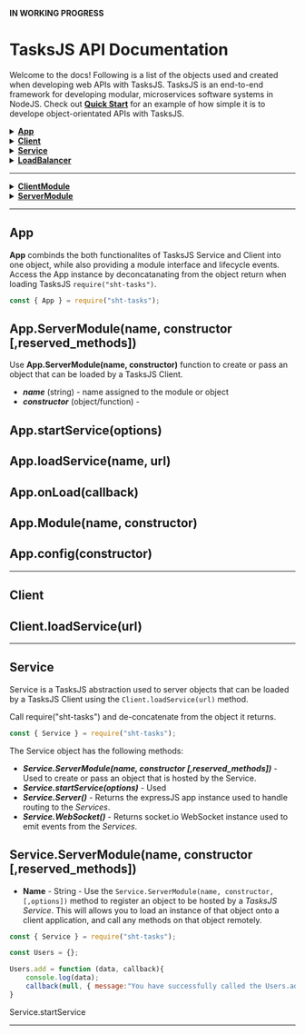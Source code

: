    **IN WORKING PROGRESS**

# TasksJS API Documentation

Welcome to the docs! Following is a list of the objects used and created when developing web APIs with TasksJS. TasksJS is an end-to-end framework for developing modular, microservices software systems in NodeJS. Check out [**Quick Start**](https://github.com/Odion100/TasksJS#quick-start) for an example of how simple it is to develope object-orientated APIs with TasksJS. 

<details>
   <summary><b><a href="https://github.com/Odion100/TasksJS/blob/tasksjs2.0/API.md#app">App</a></b></summary>
    
- [**startService(options)**](https://github.com/Odion100/TasksJS/blob/tasksjs2.0/API.md#appstartserviceoptions) 
- [**loadService(name, url)**](https://github.com/Odion100/TasksJS/blob/tasksjs2.0/API.md#apploadserviceurl) 
- [**onLoad(callback)**](https://github.com/Odion100/TasksJS/tasksjs2.0/API.md#apponloadcallback) 
- [**ServerModule(name, constructor [,reserved_methods])**]() 
- [**Module(name, constructor)**](https://github.com/Odion100/TasksJS/tasksjs2.0/API.md#appmodulename-constructor) 
- [**config(constructor)**](https://github.com/Odion100/TasksJS/tasksjs2.0/API.md#appconfigconstructor) 
- [**on(event, callback)**]() 
- [**emit(event, payload)**]()

</details>

<details>
   <summary><b><a href="https://github.com/Odion100/TasksJS/tasksjs2.0/API.md#client">Client</a></b></summary>
    
- [**loadService(url)**]() 

</details>

<details>
   <summary><b><a href="https://github.com/Odion100/TasksJS/tasksjs2.0/API.md#service">Service</a></b></summary>
    
- [**startService(options)**]() 
- [**ServerModule(name, constructor [,options])**]() 
- [**Server()**]() 
- [**WebSocket()**]() 

</details>

<details>
   <summary><b><a href="https://github.com/Odion100/TasksJS/tasksjs2.0/API.md#service">LoadBalancer</a></b></summary>
    
- [**startService(options)**]() 
- [**ServerModule(name, constructor [,options])**]() 
- [**Server()**]() 
- [**WebSocket()**]() 
- [**clones**]()
  - [**register(options)**]()  
  - [**dispatch(event)**]()
  - [**assignDispatch(event)**]()

</details>

---

<details>
   <summary><b><a href="https://github.com/Odion100/TasksJS/tasksjs2.0/API.md">ClientModule</a></b></summary>
    
- [**[created_method]([args...] [,callback])**]() 
- [**on(name, constructor [,options])**]() 
- [**emit()**]()  

</details>

<details>
   <summary><b><a href="https://github.com/Odion100/TasksJS/tasksjs2.0/API.md">ServerModule</a></b></summary>
    
- [**[created_method]([args...] [,callback])**]() 
- [**on(name, constructor [,options])**]() 
- [**emit()**]()  

</details>

---

## App 
  **App** combinds the both functionalites of TasksJS Service and Client into one object, while also providing a module interface and lifecycle events. Access the App instance by deconcatanating from the object return when loading TasksJS `require("sht-tasks")`.
  
  ```javascript
const { App } = require("sht-tasks");
```
  
## App.ServerModule(name, constructor [,reserved_methods])
Use **App.ServerModule(name, constructor)** function to create or pass an object that can be loaded by a TasksJS Client. 
 - ***name*** (string) - name assigned to the module or object
 - ***constructor*** (object/function) - 


## App.startService(options)


## App.loadService(name, url)


## App.onLoad(callback)


## App.Module(name, constructor)

## App.config(constructor)


---

## Client


## Client.loadService(url)

---

## Service
Service is a TasksJS abstraction used to server objects that can be loaded by a TasksJS Client using the `Client.loadService(url)` method.

Call require("sht-tasks") and de-concatenate from the object it returns.

```javascript
const { Service } = require("sht-tasks");
```
The Service object has the following methods:

- ***Service.ServerModule(name, constructor [,reserved_methods])*** - Used to create or pass an object that is hosted by the Service. 
- ***Service.startService(options)*** - Used
- ***Service.Server()*** - Returns the expressJS app instance used to handle routing to the *Services*. 
- ***Service.WebSocket()*** - Returns socket.io WebSocket instance used to emit events from the *Services*. 

## Service.ServerModule(name, constructor [,reserved_methods])
- **Name** - String - 
Use the ```Service.ServerModule(name, constructor, [,options])``` method to register an object to be hosted by a *TasksJS Service*. This will allows you to load an instance of that object onto a client application, and call any methods on that object remotely.

```javascript
const { Service } = require("sht-tasks");

const Users = {};

Users.add = function (data, callback){
    console.log(data);
    callback(null, { message:"You have successfully called the Users.add method" });
}
````

Service.startService

---
